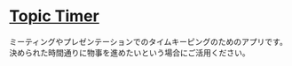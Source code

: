 # [Topic Timer](http://hotolab.net/TopicTimer/)
ミーティングやプレゼンテーションでのタイムキーピングのためのアプリです。
決められた時間通りに物事を進めたいという場合にご活用ください。
